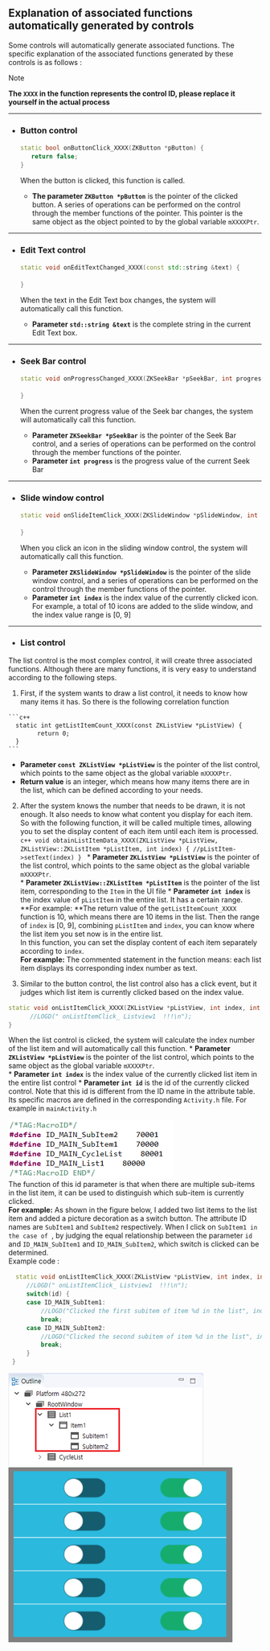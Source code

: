 ## <span id = "relation_function">Explanation of associated functions automatically generated by controls</span>
Some controls will automatically generate associated functions. The specific explanation of the associated functions generated by these controls is as follows : 

> [!Note]
> **The `XXXX` in the function represents the control ID, please replace it yourself in the actual process**

---
* ### Button control
   ```c++
   static bool onButtonClick_XXXX(ZKButton *pButton) {
      return false;
   }
   ```
   When the button is clicked, this function is called.
   
     * **The parameter `ZKButton *pButton`** is the pointer of the clicked button. A series of operations can be performed on the control through the member functions of the pointer. This pointer is the same object as the object pointed to by the global variable `mXXXXPtr`.

---

* ### Edit Text control
  ```c++
  static void onEditTextChanged_XXXX(const std::string &text) {
    
  }
  ```
  
  When the text in the Edit Text box changes, the system will automatically call this function. 
  
    * **Parameter `std::string &text`** is the complete string in the current Edit Text box. 

---

* ### Seek Bar control
  ```c++
  static void onProgressChanged_XXXX(ZKSeekBar *pSeekBar, int progress) {
  
  }
  ```

  When the current progress value of the Seek bar changes, the system will automatically call this function.  
  * **Parameter `ZKSeekBar *pSeekBar`** is the pointer of the Seek Bar control, and a series of operations can be performed on the control through the member functions of the pointer.  
  * **Parameter `int progress`** is the progress value of the current Seek Bar

---

* ### <span id = "slidewindow"> Slide window control</span>
  ```c++
  static void onSlideItemClick_XXXX(ZKSlideWindow *pSlideWindow, int index) {
    
  }
  ```

  When you click an icon in the sliding window control, the system will automatically call this function.  
  * **Parameter `ZKSlideWindow *pSlideWindow`** is the pointer of the slide window control, and a series of operations can be performed on the control through the member functions of the pointer.
  * **Parameter `int index`** is the index value of the currently clicked icon. For example, a total of 10 icons are added to the slide window, and the index value range is [0, 9]

---

* ### <span id = "list">List control</span>
The list control is the most complex control, it will create three associated functions. Although there are many functions, it is very easy to understand according to the following steps.    
  1. First, if the system wants to draw a list control, it needs to know how many items it has. So there is the following correlation function

    ```c++
      static int getListItemCount_XXXX(const ZKListView *pListView) {
            return 0;
      }
    ```

  * **Parameter `const ZKListView *pListView`** is the pointer of the list control, which points to the same object as the global variable `mXXXXPtr`. 
  * **Return value** is an integer, which means how many items there are in the list, which can be defined according to your needs.

  2. After the system knows the number that needs to be drawn, it is not enough. It also needs to know what content you display for each item. So with the following function, it will be called multiple times, allowing you to set the display content of each item until each item is processed.
    ```c++
     void obtainListItemData_XXXX(ZKListView *pListView, ZKListView::ZKListItem *pListItem, int index) {
      //pListItem->setText(index)
     }
    ```
    * **Parameter `ZKListView *pListView`** is the pointer of the list control, which points to the same object as the global variable `mXXXXPtr`.   
    * **Parameter `ZKListView::ZKListItem *pListItem`** is the pointer of the list item, corresponding to the `Item` in the UI file
    * **Parameter `int index`** is the index value of `pListItem` in the entire list. It has a certain range. **For example: **The return value of the `getListItemCount_XXXX` function is 10, which means there are 10 items in the list. Then the range of `index` is [0, 9], combining `pListItem` and `index`, you can know where the list item you set now is in the entire list.  
      In this function, you can set the display content of each item separately according to `index`.  
      **For example:** The commented statement in the function means: each list item displays its corresponding index number as text.
  

  3. Similar to the button control, the list control also has a click event, but it judges which list item is currently clicked based on the index value.
  ```c++
  static void onListItemClick_XXXX(ZKListView *pListView, int index, int id) {
        //LOGD(" onListItemClick_ Listview1  !!!\n");
}
  ```
  When the list control is clicked, the system will calculate the index number of the list item and will automatically call this function.
    * **Parameter `ZKListView *pListView`** is the pointer of the list control, which points to the same object as the global variable `mXXXXPtr`.  
    * **Parameter `int index`** is the index value of the currently clicked list item in the entire list control
    * **Parameter `int id`** is the id of the currently clicked control. Note that this id is different from the ID name in the attribute table. Its specific macros are defined in the corresponding `Activity.h` file. For example in `mainActivity.h`   
  
  ![ID宏定义](assets/ID-Macro1.png)  
  The function of this id parameter is that when there are multiple sub-items in the list item, it can be used to distinguish which sub-item is currently clicked.  
   **For example:** As shown in the figure below, I added two list items to the list item and added a picture decoration as a switch button. The attribute ID names are `SubItem1` and `SubItem2` respectively. When I click on `SubItem1 in the case of `, by judging the equal relationship between the parameter `id` and `ID_MAIN_SubItem1` and `ID_MAIN_SubItem2`, which switch is clicked can be determined.   
   Example code :
  
   ```c++
     static void onListItemClick_XXXX(ZKListView *pListView, int index, int id) {
        //LOGD(" onListItemClick_ Listview1  !!!\n");
        switch(id) {
        case ID_MAIN_SubItem1:
            //LOGD("Clicked the first subitem of item %d in the list", index);
            break;
        case ID_MAIN_SubItem2:
            //LOGD("Clicked the second subitem of item %d in the list", index);
            break;
        }
    }
   ```
![列表outline](assets/ListView-tree.png) 
![列表子项示例](assets/ListView-subitem.png)  
